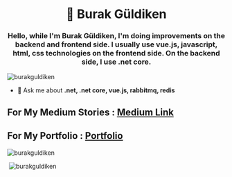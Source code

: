 <h1 align="center">👋 Burak Güldiken</h1>
<h3 align="center">Hello, while I'm Burak Güldiken, I'm doing improvements on the backend and frontend side. I usually use vue.js, javascript, html, css technologies on the frontend side. On the backend side, I use .net core.
</h3>

<p align="left"> <img src="https://komarev.com/ghpvc/?username=burakguldiken" alt="burakguldiken" /> </p>

- 💬 Ask me about **.net, .net core, vue.js, rabbitmq, redis**

## For My Medium Stories : [Medium Link](https://burakguldiken1.medium.com/)

## For My Portfolio : [Portfolio](https://burakguldiken.github.io/)

<p><img src="https://github-readme-stats.vercel.app/api/top-langs/?username=burakguldiken&layout=compact" alt="burakguldiken" /></p>

<p>&nbsp;<img src="https://github-readme-stats.vercel.app/api?username=burakguldiken&show_icons=true" alt="burakguldiken" /></p>
